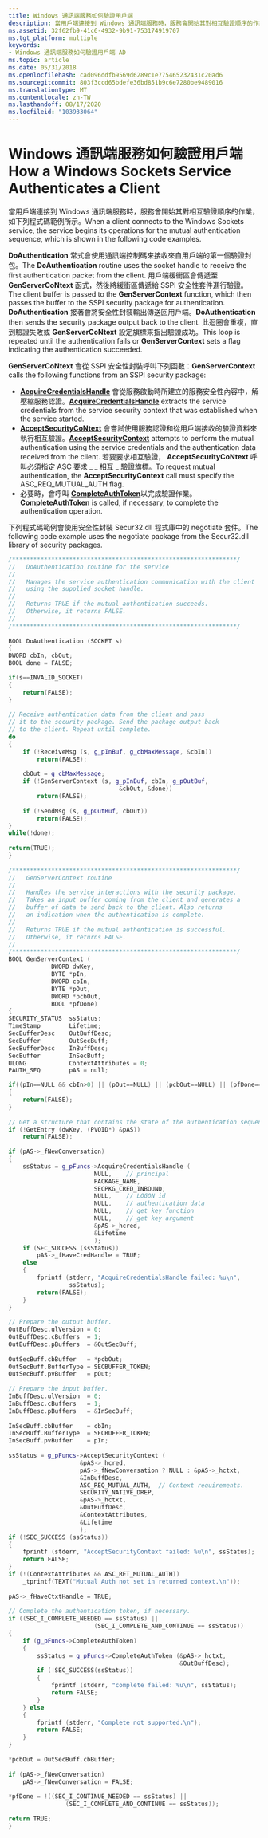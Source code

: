 ```yaml
---
title: Windows 通訊端服務如何驗證用戶端
description: 當用戶端連接到 Windows 通訊端服務時，服務會開始其對相互驗證順序的作業，如下列程式碼範例所示。
ms.assetid: 32f62fb9-41c6-4932-9b91-753174919707
ms.tgt_platform: multiple
keywords:
- Windows 通訊端服務如何驗證用戶端 AD
ms.topic: article
ms.date: 05/31/2018
ms.openlocfilehash: cad096ddfb9569d6289c1e775465232431c20ad6
ms.sourcegitcommit: 803f3ccd65bdefe36bd851b9c6e7280be9489016
ms.translationtype: MT
ms.contentlocale: zh-TW
ms.lasthandoff: 08/17/2020
ms.locfileid: "103933064"
---
```

# <a name="how-a-windows-sockets-service-authenticates-a-client"></a><span data-ttu-id="a9fbc-104">Windows 通訊端服務如何驗證用戶端</span><span class="sxs-lookup"><span data-stu-id="a9fbc-104">How a Windows Sockets Service Authenticates a Client</span></span>

<span data-ttu-id="a9fbc-105">當用戶端連接到 Windows 通訊端服務時，服務會開始其對相互驗證順序的作業，如下列程式碼範例所示。</span><span class="sxs-lookup"><span data-stu-id="a9fbc-105">When a client connects to the Windows Sockets service, the service begins its operations for the mutual authentication sequence, which is shown in the following code examples.</span></span>

<span data-ttu-id="a9fbc-106">**DoAuthentication** 常式會使用通訊端控制碼來接收來自用戶端的第一個驗證封包。</span><span class="sxs-lookup"><span data-stu-id="a9fbc-106">The **DoAuthentication** routine uses the socket handle to receive the first authentication packet from the client.</span></span> <span data-ttu-id="a9fbc-107">用戶端緩衝區會傳遞至 **GenServerCoNtext** 函式，然後將緩衝區傳遞給 SSPI 安全性套件進行驗證。</span><span class="sxs-lookup"><span data-stu-id="a9fbc-107">The client buffer is passed to the **GenServerContext** function, which then passes the buffer to the SSPI security package for authentication.</span></span> <span data-ttu-id="a9fbc-108">**DoAuthentication** 接著會將安全性封裝輸出傳送回用戶端。</span><span class="sxs-lookup"><span data-stu-id="a9fbc-108">**DoAuthentication** then sends the security package output back to the client.</span></span> <span data-ttu-id="a9fbc-109">此迴圈會重複，直到驗證失敗或 **GenServerCoNtext** 設定旗標來指出驗證成功。</span><span class="sxs-lookup"><span data-stu-id="a9fbc-109">This loop is repeated until the authentication fails or **GenServerContext** sets a flag indicating the authentication succeeded.</span></span>

<span data-ttu-id="a9fbc-110">**GenServerCoNtext** 會從 SSPI 安全性封裝呼叫下列函數：</span><span class="sxs-lookup"><span data-stu-id="a9fbc-110">**GenServerContext** calls the following functions from an SSPI security package:</span></span>

-   <span data-ttu-id="a9fbc-111">[**AcquireCredentialsHandle**](../SecAuthN/acquirecredentialshandle--general.md) 會從服務啟動時所建立的服務安全性內容中，解壓縮服務認證。</span><span class="sxs-lookup"><span data-stu-id="a9fbc-111">[**AcquireCredentialsHandle**](../SecAuthN/acquirecredentialshandle--general.md) extracts the service credentials from the service security context that was established when the service started.</span></span>
-   <span data-ttu-id="a9fbc-112">[**AcceptSecurityCoNtext**](../SecAuthN/acceptsecuritycontext--general.md) 會嘗試使用服務認證和從用戶端接收的驗證資料來執行相互驗證。</span><span class="sxs-lookup"><span data-stu-id="a9fbc-112">[**AcceptSecurityContext**](../SecAuthN/acceptsecuritycontext--general.md) attempts to perform the mutual authentication using the service credentials and the authentication data received from the client.</span></span> <span data-ttu-id="a9fbc-113">若要要求相互驗證， **AcceptSecurityCoNtext** 呼叫必須指定 ASC 要求 \_ \_ 相互 \_ 驗證旗標。</span><span class="sxs-lookup"><span data-stu-id="a9fbc-113">To request mutual authentication, the **AcceptSecurityContext** call must specify the ASC\_REQ\_MUTUAL\_AUTH flag.</span></span>
-   <span data-ttu-id="a9fbc-114">必要時，會呼叫 [**CompleteAuthToken**](/windows/desktop/api/sspi/nf-sspi-completeauthtoken)以完成驗證作業。</span><span class="sxs-lookup"><span data-stu-id="a9fbc-114">[**CompleteAuthToken**](/windows/desktop/api/sspi/nf-sspi-completeauthtoken) is called, if necessary, to complete the authentication operation.</span></span>

<span data-ttu-id="a9fbc-115">下列程式碼範例會使用安全性封裝 Secur32.dll 程式庫中的 negotiate 套件。</span><span class="sxs-lookup"><span data-stu-id="a9fbc-115">The following code example uses the negotiate package from the Secur32.dll library of security packages.</span></span>


```C++
/***************************************************************/
//   DoAuthentication routine for the service
//
//   Manages the service authentication communication with the client 
//   using the supplied socket handle.
//
//   Returns TRUE if the mutual authentication succeeds.
//   Otherwise, it returns FALSE.
//
/***************************************************************/
 
BOOL DoAuthentication (SOCKET s)
{
DWORD cbIn, cbOut;
BOOL done = FALSE;

if(s==INVALID_SOCKET)
{
    return(FALSE);
}
 
// Receive authentication data from the client and pass
// it to the security package. Send the package output back
// to the client. Repeat until complete.
do 
{
    if (!ReceiveMsg (s, g_pInBuf, g_cbMaxMessage, &cbIn))
        return(FALSE);
 
    cbOut = g_cbMaxMessage;
    if (!GenServerContext (s, g_pInBuf, cbIn, g_pOutBuf, 
                               &cbOut, &done))
        return(FALSE);
 
    if (!SendMsg (s, g_pOutBuf, cbOut))
        return(FALSE);
} 
while(!done);
 
return(TRUE);
}
 
/***************************************************************/
//   GenServerContext routine 
//
//   Handles the service interactions with the security package.
//   Takes an input buffer coming from the client and generates a 
//   buffer of data to send back to the client. Also returns 
//   an indication when the authentication is complete.
//
//   Returns TRUE if the mutual authentication is successful.
//   Otherwise, it returns FALSE.
//
/***************************************************************/
BOOL GenServerContext (
            DWORD dwKey,
            BYTE *pIn,
            DWORD cbIn,
            BYTE *pOut,
            DWORD *pcbOut,
            BOOL *pfDone)
{
SECURITY_STATUS  ssStatus;
TimeStamp        Lifetime;
SecBufferDesc    OutBuffDesc;
SecBuffer        OutSecBuff;
SecBufferDesc    InBuffDesc;
SecBuffer        InSecBuff;
ULONG            ContextAttributes = 0;
PAUTH_SEQ        pAS = null;

if((pIn==NULL && cbIn>0) || (pOut==NULL) || (pcbOut==NULL) || (pfDone==NULL))
{
    return(FALSE);
}
 
// Get a structure that contains the state of the authentication sequence.
if (!GetEntry (dwKey, (PVOID*) &pAS))
    return(FALSE);
 
if (pAS->_fNewConversation)  
{
    ssStatus = g_pFuncs->AcquireCredentialsHandle (
                        NULL,    // principal
                        PACKAGE_NAME,
                        SECPKG_CRED_INBOUND,
                        NULL,    // LOGON id
                        NULL,    // authentication data
                        NULL,    // get key function
                        NULL,    // get key argument
                        &pAS->_hcred,
                        &Lifetime
                        );
    if (SEC_SUCCESS (ssStatus))
        pAS->_fHaveCredHandle = TRUE;
    else
    {
        fprintf (stderr, "AcquireCredentialsHandle failed: %u\n", 
                 ssStatus);
        return(FALSE);
    }
}
 
// Prepare the output buffer.
OutBuffDesc.ulVersion = 0;
OutBuffDesc.cBuffers  = 1;
OutBuffDesc.pBuffers  = &OutSecBuff;
 
OutSecBuff.cbBuffer   = *pcbOut;
OutSecBuff.BufferType = SECBUFFER_TOKEN;
OutSecBuff.pvBuffer   = pOut;
 
// Prepare the input buffer.
InBuffDesc.ulVersion  = 0;
InBuffDesc.cBuffers   = 1;
InBuffDesc.pBuffers   = &InSecBuff;
 
InSecBuff.cbBuffer    = cbIn;
InSecBuff.BufferType  = SECBUFFER_TOKEN;
InSecBuff.pvBuffer    = pIn;
 
ssStatus = g_pFuncs->AcceptSecurityContext (
                    &pAS->_hcred,
                    pAS->_fNewConversation ? NULL : &pAS->_hctxt,
                    &InBuffDesc,
                    ASC_REQ_MUTUAL_AUTH,  // Context requirements.
                    SECURITY_NATIVE_DREP,
                    &pAS->_hctxt,
                    &OutBuffDesc,
                    &ContextAttributes,
                    &Lifetime
                    );
if (!SEC_SUCCESS (ssStatus))  
{
    fprintf (stderr, "AcceptSecurityContext failed: %u\n", ssStatus);
    return FALSE;
}
if (!(ContextAttributes && ASC_RET_MUTUAL_AUTH)) 
    _tprintf(TEXT("Mutual Auth not set in returned context.\n"));
 
pAS->_fHaveCtxtHandle = TRUE;
 
// Complete the authentication token, if necessary.
if ((SEC_I_COMPLETE_NEEDED == ssStatus) || 
                        (SEC_I_COMPLETE_AND_CONTINUE == ssStatus)) 
{
    if (g_pFuncs->CompleteAuthToken) 
    {
        ssStatus = g_pFuncs->CompleteAuthToken (&pAS->_hctxt, 
                                                &OutBuffDesc);
        if (!SEC_SUCCESS(ssStatus)) 
        {
            fprintf (stderr, "complete failed: %u\n", ssStatus);
            return FALSE;
        }
    } else 
    {
        fprintf (stderr, "Complete not supported.\n");
        return FALSE;
    }
}
 
*pcbOut = OutSecBuff.cbBuffer;
 
if (pAS->_fNewConversation)
    pAS->_fNewConversation = FALSE;
 
*pfDone = !((SEC_I_CONTINUE_NEEDED == ssStatus) ||
                (SEC_I_COMPLETE_AND_CONTINUE == ssStatus));
 
return TRUE;
}
```



 

 